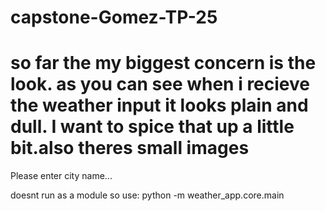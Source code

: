 # capstone-Gomez-TP-25

# so far the my biggest concern is the look. as you can see when i recieve the weather input it looks plain and dull. I want to spice that up a little bit.also theres small images 

Please enter city name...

doesnt run as a module so use:
    python -m weather_app.core.main
